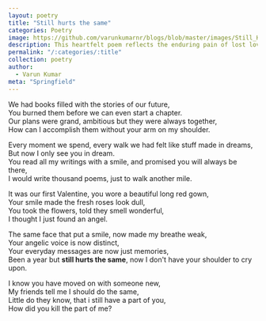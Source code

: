 ```yaml
---
layout: poetry
title: "Still hurts the same"
categories: Poetry
image: https://github.com/varunkumarnr/blogs/blob/master/images/Still_Hurts_same.jpg?raw=true
description: This heartfelt poem reflects the enduring pain of lost love and the bittersweet memories that continue to haunt.
permalink: "/:categories/:title"
collection: poetry
author:
  - Varun Kumar
meta: "Springfield"
---
```


We had books filled with the stories of our future, <br>
You burned them before we can even start a chapter. <br>
Our plans were grand, ambitious but they were always together, <br>
How can I accomplish them without your arm on my shoulder. <br>

Every moment we spend, every walk we had felt like stuff made in dreams, <br>
But now I only see you in dream. <br>
You read all my writings with a smile, and promised you will always be there, <br>
I would write thousand poems, just to walk another mile. <br>

It was our first Valentine, you wore a beautiful long red gown, <br>
Your smile made the fresh roses look dull, <br>
You took the flowers, told they smell wonderful, <br>
I thought I just found an angel. <br>

The same face that put a smile, now made my breathe weak, <br>
Your angelic voice is now distinct, <br>
Your everyday messages are now just memories, <br>
Been a year but **still hurts the same**, now I don't have your shoulder to cry upon. <br>

I know you have moved on with someone new, <br>
My friends tell me I should do the same, <br>
Little do they know, that i still have a part of you, <br>
How did you kill the part of me? <br>

